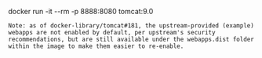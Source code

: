 docker run -it --rm -p 8888:8080 tomcat:9.0


```
Note: as of docker-library/tomcat#181, the upstream-provided (example) webapps are not enabled by default, per upstream's security recommendations, but are still available under the webapps.dist folder within the image to make them easier to re-enable.
```
